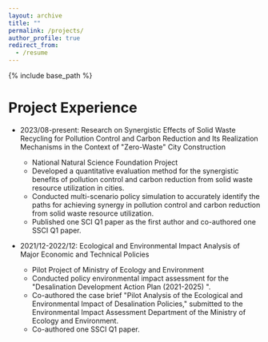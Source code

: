 ```yaml
---
layout: archive
title: ""
permalink: /projects/
author_profile: true
redirect_from:
  - /resume
---
```


{% include base_path %}

Project Experience
======
* 2023/08-present: Research on Synergistic Effects of Solid Waste Recycling for Pollution Control and Carbon Reduction and Its Realization Mechanisms in the Context of "Zero-Waste" City Construction
  * National Natural Science Foundation Project
  * Developed a quantitative evaluation method for the synergistic benefits of pollution control and carbon reduction from solid waste resource utilization in cities.
  * Conducted multi-scenario policy simulation to accurately identify the paths for achieving synergy in pollution control and carbon reduction from solid waste resource utilization.
  * Published one SCI Q1 paper as the first author and co-authored one SSCI Q1 paper.

* 2021/12-2022/12: Ecological and Environmental Impact Analysis of Major Economic and Technical Policies
  * Pilot Project of Ministry of Ecology and Environment
  * Conducted policy environmental impact assessment for the "Desalination Development Action Plan (2021-2025) ".
  * Co-authored the case brief "Pilot Analysis of the Ecological and Environmental Impact of Desalination Policies," submitted to the Environmental Impact Assessment Department of the Ministry of Ecology and Environment.
  * Co-authored one SSCI Q1 paper. 
